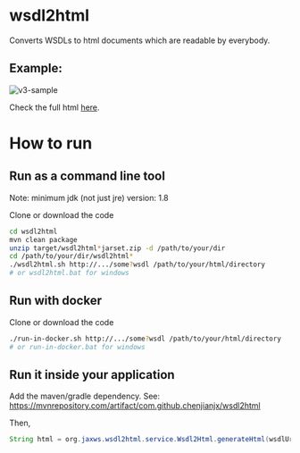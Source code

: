 # wsdl2html

Converts WSDLs to html documents which are readable by everybody. 
 

## Example: 

![v3-sample](doc/image/v3-sample.png)

Check the full html [here](https://rawgit.com/chenjianjx/wsdl2html/master/doc/sample/BbsWebService_v2.html). 


# How to run

## Run as a command line tool

Note:  minimum jdk (not just jre) version: 1.8

Clone or download the code

```bash
cd wsdl2html
mvn clean package 
unzip target/wsdl2html*jarset.zip -d /path/to/your/dir
cd /path/to/your/dir/wsdl2html*
./wsdl2html.sh http://.../some?wsdl /path/to/your/html/directory  
# or wsdl2html.bat for windows

```

## Run with docker

Clone or download the code

```bash
./run-in-docker.sh http://.../some?wsdl /path/to/your/html/directory  
# or run-in-docker.bat for windows
```

## Run it inside your application

Add the maven/gradle dependency. See: https://mvnrepository.com/artifact/com.github.chenjianjx/wsdl2html
 
Then, 

```java
String html = org.jaxws.wsdl2html.service.Wsdl2Html.generateHtml(wsdlUrl); 
```  
